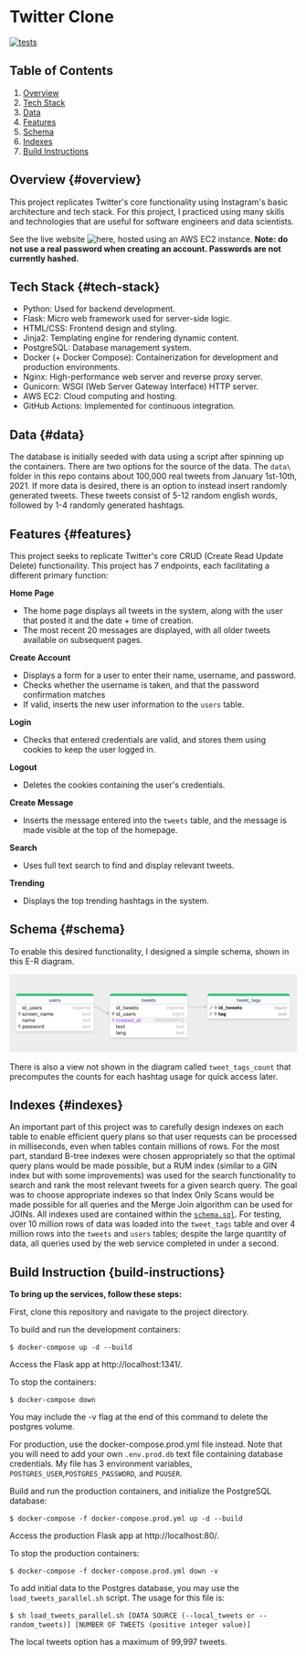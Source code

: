 # Twitter Clone

[![tests](https://github.com/tylerheadley/twitter-clone/actions/workflows/tests.yml/badge.svg)](https://github.com/tylerheadley/twitter-clone/actions/workflows/tests.yml)

## Table of Contents

1. [Overview](#overview)
2. [Tech Stack](#tech-stack)
3. [Data](#data)
4. [Features](#features)
5. [Schema](#schema)
6. [Indexes](#indexes)
7. [Build Instructions](#build-instructions)

## Overview {#overview}

This project replicates Twitter's core functionality using Instagram's basic architecture and tech stack. For this project, I practiced using many skills and technologies that are useful for software engineers and data scientists.

See the live website ![here](http://ec2-52-15-240-149.us-east-2.compute.amazonaws.com/), hosted using an AWS EC2 instance. **Note: do not use a real password when creating an account. Passwords are not currently hashed.**

## Tech Stack {#tech-stack}

 - Python: Used for backend development.
 - Flask: Micro web framework used for server-side logic.
 - HTML/CSS: Frontend design and styling.
 - Jinja2: Templating engine for rendering dynamic content.
 - PostgreSQL: Database management system.
 - Docker (+ Docker Compose): Containerization for development and production environments.
 - Nginx: High-performance web server and reverse proxy server.
 - Gunicorn: WSGI (Web Server Gateway Interface) HTTP server.
 - AWS EC2: Cloud computing and hosting.
 - GitHub Actions: Implemented for continuous integration.

## Data {#data}

The database is initially seeded with data using a script after spinning up the containers. There are two options for the source of the data. The `data\` folder in this repo contains about 100,000 real tweets from January 1st-10th, 2021. If more data is desired, there is an option to instead insert randomly generated tweets. These tweets consist of 5-12 random english words, followed by 1-4 randomly generated hashtags. 

## Features {#features}

This project seeks to replicate Twitter's core CRUD (Create Read Update Delete) functionaility. This project has 7 endpoints, each facilitating a different primary function:

**Home Page**
 - The home page displays all tweets in the system, along with the user that posted it and the date + time of creation.
 - The most recent 20 messages are displayed, with all older tweets available on subsequent pages.

**Create Account**
 - Displays a form for a user to enter their name, username, and password.
 - Checks whether the username is taken, and that the password confirmation matches
 - If valid, inserts the new user information to the `users` table.

**Login**
  - Checks that entered credentials are valid, and stores them using cookies to keep the user logged in.

**Logout**
 - Deletes the cookies containing the user's credentials.

**Create Message**
 - Inserts the message entered into the `tweets` table, and the message is made visible at the top of the homepage.

**Search**
 - Uses full text search to find and display relevant tweets.

**Trending**
 - Displays the top trending hashtags in the system.

## Schema {#schema}

To enable this desired functionality, I designed a simple schema, shown in this E-R diagram.

![schema E-R diagram](schema.png)

There is also a view not shown in the diagram called `tweet_tags_count` that precomputes the counts for each hashtag usage for quick access later.

## Indexes {#indexes}

An important part of this project was to carefully design indexes on each table to enable efficient query plans so that user requests can be processed in milliseconds, even when tables contain millions of rows. For the most part, standard B-tree indexes were chosen appropriately so that the optimal query plans would be made possible, but a RUM index (similar to a GIN index but with some improvements) was used for the search functionality to search and rank the most relevant tweets for a given search query. The goal was to choose appropriate indexes so that Index Only Scans would be made possible for all queries and the Merge Join algorithm can be used for JOINs. All indexes used are contained within the [`schema.sql`](services/postgres/schema.sql). For testing, over 10 million rows of data was loaded into the `tweet_tags` table and over 4 million rows into the `tweets` and `users` tables; despite the large quantity of data, all queries used by the web service completed in under a second.

## Build Instruction {build-instructions}

**To bring up the services, follow these steps:**

First, clone this repository and navigate to the project directory.

To build and run the development containers:

```
$ docker-compose up -d --build
```

Access the Flask app at http://localhost:1341/.

To stop the containers:

```
$ docker-compose down
```

You may include the -v flag at the end of this command to delete the postgres volume.

For production, use the docker-compose.prod.yml file instead. 
Note that you will need to add your own `.env.prod.db` text file containing database credentials. My file has 3 environment variables, `POSTGRES_USER`,`POSTGRES_PASSWORD`, and `PGUSER`.

Build and run the production containers, and initialize the PostgreSQL database:

```
$ docker-compose -f docker-compose.prod.yml up -d --build
```

Access the production Flask app at http://localhost:80/.


To stop the production containers:

```
$ docker-compose -f docker-compose.prod.yml down -v
```

To add initial data to the Postgres database, you may use the `load_tweets_parallel.sh` script. The usage for this file is:

```
$ sh load_tweets_parallel.sh [DATA SOURCE (--local_tweets or --random_tweets)] [NUMBER OF TWEETS (positive integer value)]
```

The local tweets option has a maximum of 99,997 tweets.
